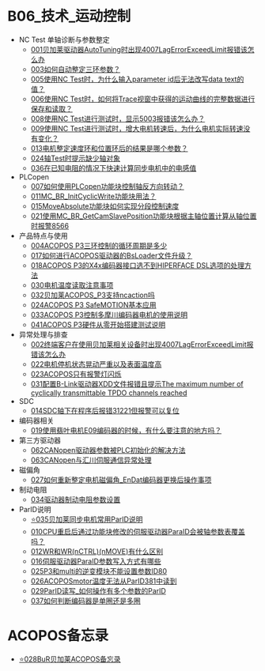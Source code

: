 # B06_技术_运动控制

- NC Test 单轴诊断与参数整定
    - [001贝加莱驱动器AutoTuning时出现4007LagErrorExceedLimit报错该怎么办 ](001贝加莱驱动器AutoTuning时出现4007LagErrorExceedLimit报错该怎么办.md)
    - [003如何自动整定三环参数？](003如何自动整定三环参数？.md)
    - [005使用NC Test时，为什么输入parameter id后无法改写data text的值？](005使用NC%20Test时，为什么输入parameter%20id后无法改写data%20text的值？.md)
    - [006使用NC Test时，如何将Trace视窗中获得的运动曲线的完整数据进行保存和读取？](006使用NC%20Test时，如何将Trace视窗中获得的运动曲线的完整数据进行保存和读取？.md)
    - [008使用NC Test进行测试时，显示5003报错该怎么办？](008使用NC%20Test进行测试时，显示5003报错该怎么办？.md)
    - [009使用NC Test进行测试时，增大电机转速后，为什么电机实际转速没有变化？](009使用NC%20Test进行测试时，增大电机转速后，为什么电机实际转速没有变化？.md)
    - [013电机整定速度环和位置环后的结果是哪个参数？](013电机整定速度环和位置环后的结果是哪个参数？.md)
    - [024轴Test时提示缺少轴对象](024轴Test时提示缺少轴对象.md)
    - [036在已知电阻的情况下快速计算同步电机中的电感值](036在已知电阻的情况下快速计算同步电机中的电感值.md)
- PLCopen
    - [007如何使用PLCopen功能块控制轴反方向转动？](007如何使用PLCopen功能块控制轴反方向转动？.md)
    - [011MC_BR_InitCyclicWrite功能块用法？](011MC_BR_InitCyclicWrite功能块用法？.md)
    - [015MoveAbsolute功能块如何实现分段控制速度](015MoveAbsolute功能块如何实现分段控制速度.md)
    - [021使用MC_BR_GetCamSlavePosition功能块根据主轴位置计算从轴位置时报警8566](021使用MC_BR_GetCamSlavePosition功能块根据主轴位置计算从轴位置时报警8566.md)
- 产品特点与使用
    - [004ACOPOS P3三环控制的循环周期是多少](004ACOPOS%20P3三环控制的循环周期是多少.md)
    - [017如何进行ACOPOS驱动器的BsLoader文件升级？](017如何进行ACOPOS驱动器的BsLoader文件升级？.md)
    - [018ACOPOS P3的X4x编码器接口选不到HIPERFACE DSL选项的处理方法](018ACOPOS%20P3的X4x编码器接口选不到HIPERFACE%20DSL选项的处理方法.md)
    - [030电机温度读取注意事项](030电机温度读取注意事项.md)
    - [032贝加莱ACOPOS_P3支持ncaction吗](032贝加莱ACOPOS_P3支持ncaction吗.md)
    - [024ACOPOS P3 SafeMOTION基本应用](/A05_产品_安全模块/024ACOPOS%20P3%20SafeMOTION基本应用.md)
    - [033ACOPOS P3控制多摩川编码器电机的使用说明](033ACOPOS%20P3控制多摩川编码器电机的使用说明.md)
    - [041ACOPOS P3硬件从零开始搭建测试说明](/A02_产品_Motion/041ACOPOS%20P3硬件从零开始搭建测试说明.md)
- 异常处理与排查
    - [002终端客户在使用贝加莱相关设备时出现4007LagErrorExceedLimit报错该怎么办](002终端客户在使用贝加莱相关设备时出现4007LagErrorExceedLimit报错该怎么办.md)
    - [022电机停机状态晃动严重以及表面温度高](022电机停机状态晃动严重以及表面温度高.md)
    - [023ACOPOS只有报警灯闪烁](023ACOPOS只有报警灯闪烁.md)
    - [031配置B-Link驱动器XDD文件报错且提示The maximum number of cyclically transmittable TPDO channels reached](031配置B-Link驱动器XDD文件报错且提示The%20maximum%20number%20of%20cyclically%20transmittable%20TPDO%20channels%20reached.md)
- SDC
    - [014SDC轴下在程序后报错31221但报警可以复位](014SDC轴下在程序后报错31221但报警可以复位.md)
- 编码器相关
    - [019使用翡叶电机E09编码器的时候，有什么要注意的地方吗？](019使用翡叶电机E09编码器的时候，有什么要注意的地方吗？.md)
- 第三方驱动器
    - [062CANopen驱动器参数被PLC初始化的解决方法](../B08_技术_通信/062CANopen驱动器参数被PLC初始化的解决方法.md)
    - [063CANopen与汇川伺服通信异常处理](../B08_技术_通信/063CANopen与汇川伺服通信异常处理.md)
- 磁偏角
    - [027如何重新整定电机磁偏角_EnDat编码器更换后操作事项](027如何重新整定电机磁偏角.md)
- 制动电阻
    - [034驱动器制动电阻参数设置](034驱动器制动电阻参数设置.md)
- ParID说明
    - [⭐035贝加莱同步电机常用ParID说明](035贝加莱同步电机常用ParID说明.md)
    - [010CPU重启后通过功能块修改的伺服驱动器ParaID会被轴参数表覆盖吗？](010CPU重启后通过功能块修改的伺服驱动器ParaID会被轴参数表覆盖吗？.md)
    - [012WR和WR(nCTRL)(nMOVE)有什么区别](012WR和WR%28nCTRL%29%28nMOVE%29有什么区别.md)
    - [016伺服驱动器ParaID参数写入方式有哪些](016伺服驱动器ParaID参数写入方式有哪些.md)
    - [025P3和multi的逆变模块不能设置参数ID80](025P3和multi的逆变模块不能设置参数ID80.md)
    - [026ACOPOSmotor温度无法从ParID381中读到](026ACOPOSmotor温度无法从ParID381中读到.md)
    - [029ParID读写_如何操作有多个参数的ParID](029ParID读写_如何操作有多个参数的ParID.md)
    - [037如何判断编码器是单圈还是多圈](037如何判断编码器是单圈还是多圈.md)

# ACOPOS备忘录

- [⭐028BuR贝加莱ACOPOS备忘录](028BuR贝加莱ACOPOS备忘录.md)

